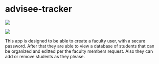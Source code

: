 # advisee-tracker

<a href="https://codeclimate.com/github/codeclimate/codeclimate/maintainability"><img src="https://api.codeclimate.com/v1/badges/a99a88d28ad37a79dbf6/maintainability" /></a>

<a href="https://codeclimate.com/github/CitadelCS/advisee-tracker/test_coverage"><img src="https://api.codeclimate.com/v1/badges/7aa4007c770db57f0b99/test_coverage" /></a>

This app is designed to be able to create a faculty user, with a secure password.  After that they are able to view a database of students that can be organized and editted per the faculty members request.  Also they can add or remove students as they please.
